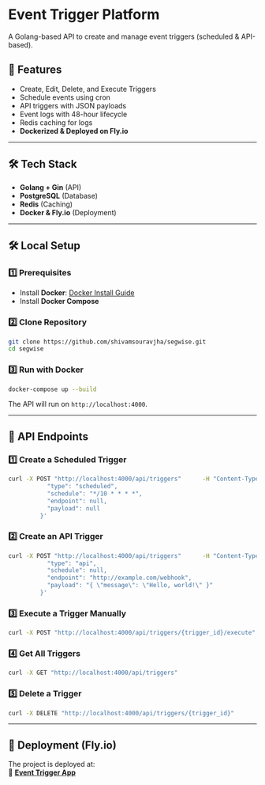 # Event Trigger Platform

A Golang-based API to create and manage event triggers (scheduled & API-based).

## 🚀 Features
- Create, Edit, Delete, and Execute Triggers
- Schedule events using cron
- API triggers with JSON payloads
- Event logs with 48-hour lifecycle
- Redis caching for logs
- **Dockerized & Deployed on Fly.io**

---

## 🛠 Tech Stack
- **Golang + Gin** (API)
- **PostgreSQL** (Database)
- **Redis** (Caching)
- **Docker & Fly.io** (Deployment)

---

## 🛠 Local Setup

### 1️⃣ Prerequisites
- Install **Docker**: [Docker Install Guide](https://docs.docker.com/get-docker/)
- Install **Docker Compose**

### 2️⃣ Clone Repository
```sh
git clone https://github.com/shivamsouravjha/segwise.git
cd segwise
```

### 3️⃣ Run with Docker
```sh
docker-compose up --build
```

The API will run on `http://localhost:4000`.

---

## 📡 API Endpoints

### **1️⃣ Create a Scheduled Trigger**
```sh
curl -X POST "http://localhost:4000/api/triggers"      -H "Content-Type: application/json"      -d '{
           "type": "scheduled",
           "schedule": "*/10 * * * *", 
           "endpoint": null,
           "payload": null
         }'
```

### **2️⃣ Create an API Trigger**
```sh
curl -X POST "http://localhost:4000/api/triggers"      -H "Content-Type: application/json"      -d '{
           "type": "api",
           "schedule": null,
           "endpoint": "http://example.com/webhook",
           "payload": "{ \"message\": \"Hello, world!\" }"
         }'
```

### **3️⃣ Execute a Trigger Manually**
```sh
curl -X POST "http://localhost:4000/api/triggers/{trigger_id}/execute"
```

### **4️⃣ Get All Triggers**
```sh
curl -X GET "http://localhost:4000/api/triggers"
```

### **5️⃣ Delete a Trigger**
```sh
curl -X DELETE "http://localhost:4000/api/triggers/{trigger_id}"
```

---

## 🚀 Deployment (Fly.io)

The project is deployed at:  
🔗 **[Event Trigger App](https://event-trigger-app-bitter-bird-4607.fly.dev/swagger/index.html)**